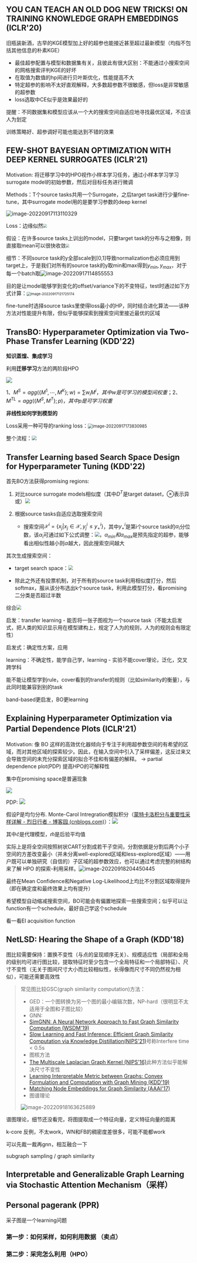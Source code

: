 ## YOU CAN TEACH AN OLD DOG NEW TRICKS! ON TRAINING KNOWLEDGE GRAPH EMBEDDINGS  (ICLR'20)

旧瓶装新酒，古早的KGE模型加上好的超参也能接近甚至超过最新模型（均指不包括其他信息的朴素KGE）

* 最佳超参配置与模型和数据集有关，且彼此有很大区别：不能通过小搜索空间的网格搜索评判KGE的好坏
* 在取值为数值的hp间进行贝叶斯优化，性能提高不大
* 特定超参的影响不太好直观解释，大多数超参数不很敏感，但loss是非常敏感的超参数
* loss选取中CE似乎是效果最好的

提醒：不同数据集和模型应该从一个大的搜索空间自适应地寻找最优区域，不应该人为划定

训练策略好、超参调好可能也能达到不错的效果



## FEW-SHOT BAYESIAN OPTIMIZATION WITH DEEP KERNEL SURROGATES  (ICLR'21)

Motivation: 将迁移学习中的HPO视作小样本学习任务，通过小样本学习学习surrogate model的初始参数，然后对目标任务进行微调

Methods：T个source tasks共用一个Surrogate，之后target task进行少量fine-tune，其中surrogate model用的是要学习参数的deep kernel

![image-20220917113110329](pic/FSBO1.png)

Loss：边缘似然<img src="pic/FSBO3.png" style="zoom:60%;" />

假设：在许多source tasks上训出的model，只要target task的分布与之相像，则直接取mean可以很快收敛<img src="pic/FSBO2.png" style="zoom:60%;" />

细节：不同source task的y全部scale到[0,1]导致normalization也必须应用到target上，于是我们对所有的source task的y取min和max得到$y_{min},y_{max}$，对于每一个batch取![image-20220917114855553](pic/FSBO5.png)

目的是让model能够学到变化的offset/variance下的不变特征，test时通过如下方式计算：<img src="pic/FSBO4.png" alt="image-20220917121725174" style="zoom:67%;" />

fine-tune时选择source tasks里使得loss最小的HP，同时结合进化算法——该种方法对性能提升有限，但似乎能够探索到搜索空间里接近最优的区域



## TransBO: Hyperparameter Optimization via Two-Phase Transfer Learning  (KDD'22)

**知识蒸馏、集成学习**

利用**迁移学习**方法的两阶段HPO

![](pic/TransBO1.png)

$1、M^S=agg(\{M^1,\cdots,M^K\};w)=\sum w_iM^i，其中w是可学习的模型间权重；$$2、M^{TL}=agg(\{M^S,M^T\};p)，其中p是可学习权重$

**非线性如何学到模型的**

Loss采用一种可导的ranking loss：<img src="pic/TransBO2.png" alt="image-20220917173830985" style="zoom:80%;" />



整个流程：<img src="pic/TransBO3.png" style="zoom:80%;" />



## Transfer Learning based Search Space Design for Hyperparameter Tuning  (KDD'22)

首先BO方法获得promising regions: 

1) 对比source surrogate models相似度（其中$D^T$是target dataset，$\otimes$表示异或）<img src="pic\untitled1.png" style="zoom:80%;" />

2) 根据source tasks自适应选取搜索空间
   * 搜索空间$\mathcal{X}^i=\{x_j|x_j\in \mathcal{X},y^i_j\leq y_+^i\}$，其中$y^i_+$是第i个source task的$\alpha_i$分位数，该$\alpha_i$可通过如下公式调整：<img src="pic\untitled2.png" style="zoom:80%;" />，$\alpha_{min}和\alpha_{max}$是预先指定的超参，能够看出相似性越小则$\alpha$越大，因此搜索空间越大

其次生成搜索空间：

* target search space：<img src="pic\untitled3.png" style="zoom:80%;" />

* 除此之外还有投票机制，对于所有的source task利用相似度打分，然后softmax，服从该分布选出k个source task，利用此模型打分，看promising二分类是否超过半数

综合<img src="pic\untitled4.png" style="zoom:80%;" />

启发：transfer learning - 能否将一张子图视为一个source task（不能太启发式，把人类的知识显示用在模型建构上，规定了人为的规则，人为的规则会有限定性）



启发式：确定性方案，应用

learning：不确定性，能学自己学，learning - 实验不能cover理论，泛化，交叉跨学科

能不能让模型学到rule，cover看到的transfer的规则（比如similarity的衡量），与此同时能兼容到别的task

band-based更启发，BO更learning



## Explaining Hyperparameter Optimization via Partial Dependence Plots (ICLR'21）

Motivation: 像 BO 这样的高效优化器倾向于专注于利用超参数空间的有希望的区域，而对其他区域的探索较少。因此，在输入空间中引入了采样偏差，这反过来又会导致空间的未充分探索区域的拟合不佳和有偏差的解释。  -> partial dependence plot(PDP) 提高HPO的可解释性

集中在promising space是普遍现象

![](pic\untitled5.png)

PDP: ![](pic\untitled6.png)

假设P是均匀分布. Monte-Carol Intregration模拟积分（[蒙特卡洛积分与重要性采样详解 - 烈日行者 - 博客园 (cnblogs.com)](https://www.cnblogs.com/time-flow1024/p/10094293.html)）：![](pic\untitled7.png)

其中$\hat{c}$是代理模型，$\hat{m}$是后验平均值

实际上是将全空间按照树状CART分割成若干子空间，分割依据是分割后两个小子空间的方差改变最小（并未分离well-explored区域和less-explored区域）——用户既可以单独研究（自信的）子区域的超参数效应，也可以通过考虑完整的树结构来了解 HPO 的探索-利用采样。![image-20220918204450445](pic/untitled9.png)

最终在Mean Confidence和Negative Log-Likelihood上均比不分割区域取得提升（即在确定度和最终效果上均有提升）

希望模型自动缩减搜索空间，BO可能会有偏置地探索一些搜索空间；似乎可以让function有一个schedule，最好自己学这个schedule

看一看EI acquisition function



## NetLSD: Hearing the Shape of a Graph (KDD'18)

图比较需要保持：置换不变性（与点的呈现顺序无关）、规模适应性（局部和全局的级别均可进行图比较，提取特征时至少包含一个全局特征和一个局部特征）、尺寸不变性（无关于图间尺寸大小而比较相似性，长得像而尺寸不同仍然视为相似），可能还需要高效性

>常见图比较GSC(graph similarity computation)方法：
>
>* GED：一个图转换为另一个图的最小编辑次数，NP-hard（很明显不太适用于全图和子图比较）
>* GNN:
>  * [SimGNN: A Neural Network Approach to Fast Graph Similarity Computation (WSDM'19)](https://dl.acm.org/doi/pdf/10.1145/3289600.3290967)
>  * [Slow Learning and Fast Inference: Efficient Graph Similarity Computation via Knowledge Distillation(NIPS'21)](https://dl.acm.org/doi/proceedings/10.1145/3289600)号称Interfere time < 0.5s
>* 图核方法
>  * [The Multiscale Laplacian Graph Kernel (NIPS'16)](https://proceedings.neurips.cc/paper/2016/file/6d3a1e06d6a06349436bc054313b648c-Paper.pdf)此种方法似乎能解决尺寸不变性
>  * [Learning Interpretable Metric between Graphs: Convex Formulation and Computation with Graph Mining (KDD'19)](https://dl.acm.org/doi/pdf/10.1145/3292500.3330845)
>  * [Matching Node Embeddings for Graph Similarity (AAAI'17)](https://ojs.aaai.org/index.php/AAAI/article/view/10839)
>* 图谱理论
>
>![image-20220918163625889](pic/NetLSD1)

谱图理论，细节还没看完，将图提取成一个特征向量，定义特征向量的距离

k-core 反例，不太work，WN和FB的稠密度差很多，可能不能都work

可以先裁一裁再gnn，相互融合一下



subgraph sampling / graph similarity

## Interpretable and Generalizable Graph Learning via Stochastic Attention Mechanism（采样）

## Personal pagerank (PPR)

采子图是一个learning问题



### 第一步：如何采样，如何利用数据 （卖点）

### 第二步：采完怎么利用（HPO）

